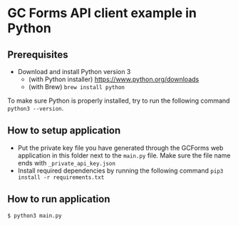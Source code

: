 # GC Forms API client example in Python

## Prerequisites

- Download and install Python version 3
  - (with Python installer) https://www.python.org/downloads
  - (with Brew) `brew install python`

To make sure Python is properly installed, try to run the following command `python3 --version`.

## How to setup application

- Put the private key file you have generated through the GCForms web application in this folder next to the `main.py` file. Make sure the file name ends with `_private_api_key.json`
- Install required dependencies by running the following command `pip3 install -r requirements.txt`

## How to run application

```shell
$ python3 main.py
```